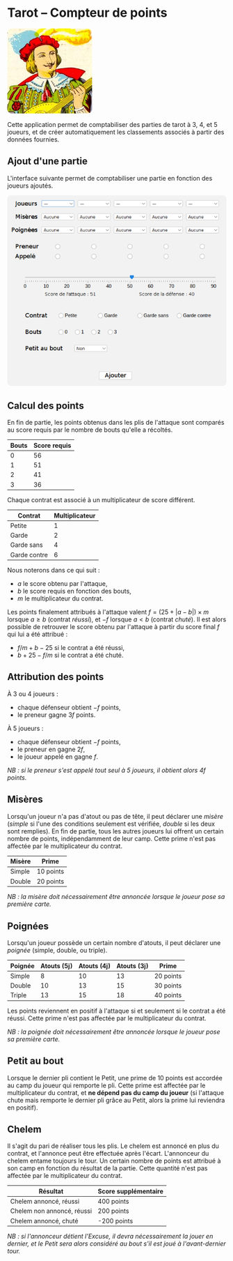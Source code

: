 # Tarot – Compteur de points

![plot](./src/main/resources/logo.png)

Cette application permet de comptabiliser des parties de tarot à 3, 4, et 5 joueurs, et de créer
automatiquement les classements associés à partir des données fournies.

## Ajout d'une partie

L'interface suivante permet de comptabiliser une partie en fonction des joueurs ajoutés.

![plot](./src/main/resources/new_game.png)

## Calcul des points

En fin de partie, les points obtenus dans les plis de l'attaque sont comparés au score requis par
le nombre de bouts qu'elle a récoltés.

| **Bouts** | **Score requis** |
|-----------|------------------|
| 0         | 56               |
| 1         | 51               |
| 2         | 41               |
| 3         | 36               |

Chaque contrat est associé à un multiplicateur de score différent.

| **Contrat**  | **Multiplicateur**  |
|--------------|---------------------|
| Petite       | 1                   |
| Garde        | 2                   |
| Garde sans   | 4                   |
| Garde contre | 6                   |

Nous noterons dans ce qui suit :
- $a$ le score obtenu par l'attaque,
- $b$ le score requis en fonction des bouts,
- $m$ le multiplicateur du contrat.

Les points finalement attribués à l'attaque valent $f = (25 + |a - b|) \times m$ lorsque $a \geq b$
(contrat _réussi_), et $-f$ lorsque $a < b$ (contrat _chuté_). Il est alors possible de retrouver le
score obtenu par l'attaque à partir du score final $f$ qui lui a été attribué :
- $f / m + b - 25$ si le contrat a été réussi,
- $b + 25 - f / m$ si le contrat a été chuté.

## Attribution des points

À 3 ou 4 joueurs :
- chaque défenseur obtient $-f$ points,
- le preneur gagne $3f$ points.

À 5 joueurs :
- chaque défenseur obtient $-f$ points,
- le preneur en gagne $2f$,
- le joueur appelé en gagne $f$.

_NB : si le preneur s'est appelé tout seul à 5 joueurs, il obtient alors 4f points._

## Misères

Lorsqu'un joueur n'a pas d'atout ou pas de tête, il peut déclarer une _misère_ (_simple_ si
l'une des conditions seulement est vérifiée, _double_ si les deux sont remplies). En fin
de partie, tous les autres joueurs lui offrent un certain nombre de points, indépendamment
de leur camp. Cette prime n'est pas affectée par le multiplicateur du contrat.

| **Misère** | **Prime** |
|------------|-----------|
| Simple     | 10 points |
| Double     | 20 points |

_NB : la misère doit nécessairement être annoncée lorsque le joueur pose sa première carte._

## Poignées

Lorsqu'un joueur possède un certain nombre d'atouts, il peut déclarer une _poignée_
(simple, double, ou triple).

| **Poignée** | **Atouts (5j)** | **Atouts (4j)** | **Atouts (3j)** | **Prime** |
|-------------|-----------------|-----------------|-----------------|-----------|
| Simple      | 8               | 10              | 13              | 20 points |
| Double      | 10              | 13              | 15              | 30 points |
| Triple      | 13              | 15              | 18              | 40 points |

Les points reviennent en positif à l'attaque si et seulement si le contrat a été réussi.
Cette prime n'est pas affectée par le multiplicateur du contrat.

_NB : la poignée doit nécessairement être annoncée lorsque le joueur pose sa première carte._

## Petit au bout

Lorsque le dernier pli contient le Petit, une prime de 10 points est accordée au camp du joueur
qui remporte le pli. Cette prime est affectée par le multiplicateur du contrat, et **ne dépend
pas du camp du joueur** (si l'attaque chute mais remporte le dernier pli grâce au Petit, alors
la prime lui reviendra en positif).

## Chelem

Il s'agit du pari de réaliser tous les plis. Le chelem est annoncé en plus du contrat, et
l'annonce peut être effectuée après l'écart. L'annonceur du chelem entame toujours le tour.
Un certain nombre de points est attribué à son camp en fonction du résultat de la partie.
Cette quantité n'est pas affectée par le multiplicateur du contrat.

| **Résultat**               | **Score supplémentaire** |
|----------------------------|--------------------------|
| Chelem annoncé, réussi     | 400 points               |
| Chelem non annoncé, réussi | 200 points               |
| Chelem annoncé, chuté      | -200 points              |

_NB : si l'annonceur détient l'Excuse, il devra nécessairement la jouer en dernier, et
le Petit sera alors considéré au bout s'il est joué à l'avant-dernier tour._
